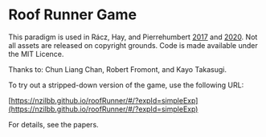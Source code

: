 # Roof Runner Game

This paradigm is used in Rácz, Hay, and Pierrehumbert [2017](https://www.frontiersin.org/articles/10.3389/fpsyg.2017.00051/full) and [2020](https://doi.org/10.5281/zenodo.3519260). Not all assets are released on copyright grounds. Code is made available under the MIT Licence.

Thanks to: Chun Liang Chan, Robert Fromont, and Kayo Takasugi.

To try out a stripped-down version of the game, use the following URL:

[https://nzilbb.github.io/roofRunner/#/?expId=simpleExp](https://nzilbb.github.io/roofRunner/#/?expId=simpleExp)

For details, see the papers.
